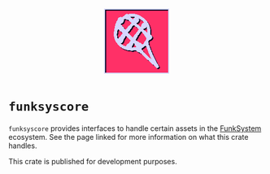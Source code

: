<div align="center">
    <h1><img src="../icon.png" alt="FunkSystem Component Logo"></h1>
</div>

# `funksyscore`

`funksyscore` provides interfaces to handle certain assets in the
[FunkSystem](https://codeberg.org/r6915ee/funksystem/) ecosystem. See the page
linked for more information on what this crate handles.

This crate is published for development purposes.
